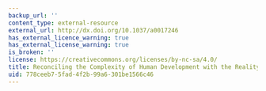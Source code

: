 ```yaml
---
backup_url: ''
content_type: external-resource
external_url: http://dx.doi.org/10.1037/a0017246
has_external_licence_warning: true
has_external_license_warning: true
is_broken: ''
license: https://creativecommons.org/licenses/by-nc-sa/4.0/
title: Reconciling the Complexity of Human Development with the Reality of Legal Policy
uid: 778ceeb7-5fad-4f2b-99a6-301be1566c46
---
```

